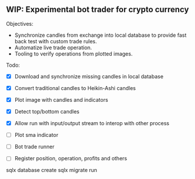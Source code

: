 ## WIP: Experimental bot trader for crypto currency

Objectives:
* Synchronize candles from exchange into local database to provide fast back test with custom trade rules.
* Automatize live trade operation.
* Tooling to verify operations from plotted images.

Todo:
- [x] Download and synchronize missing candles in local database
- [x] Convert traditional candles to Heikin-Ashi candles
- [x] Plot image with candles and indicators
- [x] Detect top/bottom candles
- [x] Allow run with input/output stream to interop with other process
- [ ] Plot sma indicator
- [ ] Bot trade runner
- [ ] Register position, operation, profits and others




sqlx database create
sqlx migrate run
